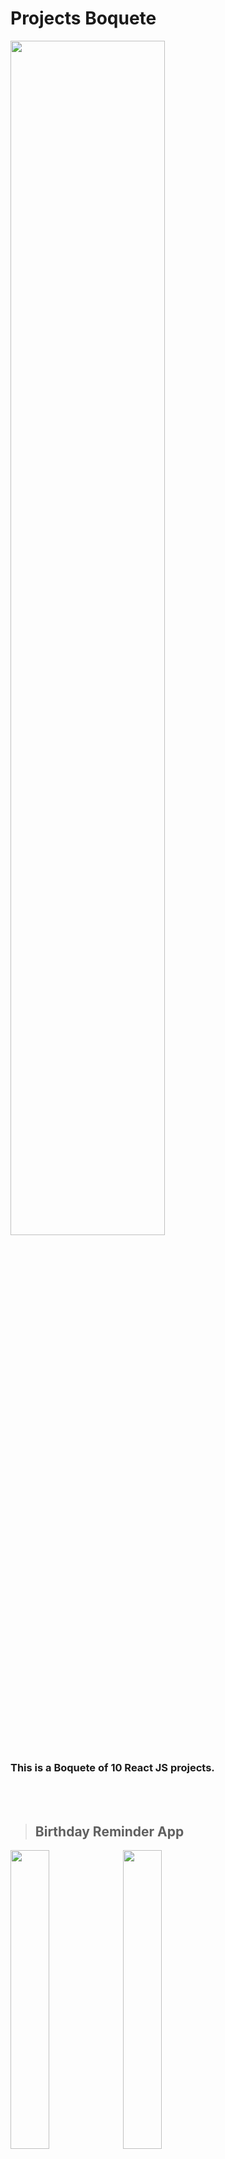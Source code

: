 
# Projects Boquete
<img src="https://user-images.githubusercontent.com/52380781/130362309-8099b173-ce65-48f9-8053-3b0eac18b2a8.png" width="70%">

### This is a Boquete of 10 React JS projects.
<br /><br />

> ## Birthday Reminder App
<p float=left>
<img src="https://user-images.githubusercontent.com/52380781/130225234-6c96db77-4b1e-480c-bb60-a73f1a21f978.png" width="35%">
<img src="https://user-images.githubusercontent.com/52380781/130225174-6ae257f3-74c0-4ad0-be11-ffc714db12bc.png" width="35%">
</p>

<br />

> ## Tour Book App
<p float=left>
<img src="https://user-images.githubusercontent.com/52380781/130225275-415f4f9e-abf0-489f-86a2-ef8cee6b565c.png" width="35%">
<img src="https://user-images.githubusercontent.com/52380781/130225302-2a293620-b7be-4560-92de-b18ef85fd765.png" width="35%">
</p>

<br />

> ## Reviews App
<p float=left>
<img src="https://user-images.githubusercontent.com/52380781/130346822-de10c112-6e4c-474b-873b-08495368bffc.png" width="70%">
</p>

<br />

> ## FAQ App
<p float=left>
<img src="https://user-images.githubusercontent.com/52380781/130346493-23d837cd-3572-4633-9295-fa2b41de33e6.png" width="100%">
</p>

<br />

> ## Menu App
<p float=left>
<img src="https://user-images.githubusercontent.com/52380781/130362427-de7f8c90-9a71-4a85-8673-52969433a63c.png" width="100%">
</p>

<br />

> ## Lorem Ipsum Generator App
<p float=left>
<img src="https://user-images.githubusercontent.com/52380781/130495582-4bd9acaf-209f-42e3-a142-4dd2ea824372.png" width="100%">
</p>

<br />

> ## Color Generator App
<p float=left>
<img src="https://user-images.githubusercontent.com/52380781/130645994-e257f5bb-515b-4a93-9974-7b18419f177c.png" width="100%">
</p>

<br />

> ## Modal SideBar App
<p float=left>
<img src="https://user-images.githubusercontent.com/52380781/130784139-7730cd60-797f-4533-beda-b6384693616f.png" width="100%">
</p>
